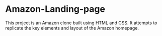 # Amazon-Landing-page
<p>This project is an Amazon clone built using HTML and CSS. It attempts to replicate the key elements and layout of the Amazon homepage.</p>
